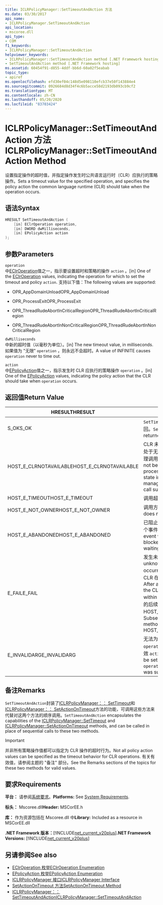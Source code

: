 ```yaml
---
title: ICLRPolicyManager::SetTimeoutAndAction 方法
ms.date: 03/30/2017
api_name:
- ICLRPolicyManager.SetTimeoutAndAction
api_location:
- mscoree.dll
api_type:
- COM
f1_keywords:
- ICLRPolicyManager::SetTimeoutAndAction
helpviewer_keywords:
- ICLRPolicyManager::SetTimeoutAndAction method [.NET Framework hosting]
- SetTimeoutAndAction method [.NET Framework hosting]
ms.assetid: 60454f91-d855-4ddf-bb6d-60a02f5eabab
topic_type:
- apiref
ms.openlocfilehash: efd30ef04c148d5e098110efcb37e50f143884e4
ms.sourcegitcommit: 0926684d8d34f4c6b5acce58d2193db093cb9cf2
ms.translationtype: MT
ms.contentlocale: zh-CN
ms.lasthandoff: 05/20/2020
ms.locfileid: "83703424"
---
```

# <a name="iclrpolicymanagersettimeoutandaction-method"></a><span data-ttu-id="d9ba8-102">ICLRPolicyManager::SetTimeoutAndAction 方法</span><span class="sxs-lookup"><span data-stu-id="d9ba8-102">ICLRPolicyManager::SetTimeoutAndAction Method</span></span>
<span data-ttu-id="d9ba8-103">设置指定操作的超时值，并指定操作发生时公共语言运行时（CLR）应执行的策略操作。</span><span class="sxs-lookup"><span data-stu-id="d9ba8-103">Sets a timeout value for the specified operation, and specifies the policy action the common language runtime (CLR) should take when the operation occurs.</span></span>  
  
## <a name="syntax"></a><span data-ttu-id="d9ba8-104">语法</span><span class="sxs-lookup"><span data-stu-id="d9ba8-104">Syntax</span></span>  
  
```cpp  
HRESULT SetTimeoutAndAction (  
    [in] EClrOperation operation,  
    [in] DWORD dwMilliseconds,  
    [in] EPolicyAction action  
);  
```  
  
## <a name="parameters"></a><span data-ttu-id="d9ba8-105">参数</span><span class="sxs-lookup"><span data-stu-id="d9ba8-105">Parameters</span></span>  
 `operation`  
 <span data-ttu-id="d9ba8-106">中[EClrOperation](eclroperation-enumeration.md)值之一，指示要设置超时和策略的操作 `action` 。</span><span class="sxs-lookup"><span data-stu-id="d9ba8-106">[in] One of the [EClrOperation](eclroperation-enumeration.md) values, indicating the operation for which to set the timeout and policy `action`.</span></span> <span data-ttu-id="d9ba8-107">支持以下值：</span><span class="sxs-lookup"><span data-stu-id="d9ba8-107">The following values are supported:</span></span>  
  
- <span data-ttu-id="d9ba8-108">OPR_AppDomainUnload</span><span class="sxs-lookup"><span data-stu-id="d9ba8-108">OPR_AppDomainUnload</span></span>  
  
- <span data-ttu-id="d9ba8-109">OPR_ProcessExit</span><span class="sxs-lookup"><span data-stu-id="d9ba8-109">OPR_ProcessExit</span></span>  
  
- <span data-ttu-id="d9ba8-110">OPR_ThreadRudeAbortInCriticalRegion</span><span class="sxs-lookup"><span data-stu-id="d9ba8-110">OPR_ThreadRudeAbortInCriticalRegion</span></span>  
  
- <span data-ttu-id="d9ba8-111">OPR_ThreadRudeAbortInNonCriticalRegion</span><span class="sxs-lookup"><span data-stu-id="d9ba8-111">OPR_ThreadRudeAbortInNonCriticalRegion</span></span>  
  
 `dwMilliseconds`  
 <span data-ttu-id="d9ba8-112">中新的超时值（以毫秒为单位）。</span><span class="sxs-lookup"><span data-stu-id="d9ba8-112">[in] The new timeout value, in milliseconds.</span></span> <span data-ttu-id="d9ba8-113">如果值为 "无限" `operation` ，则永远不会超时。</span><span class="sxs-lookup"><span data-stu-id="d9ba8-113">A value of INFINITE causes `operation` never to time out.</span></span>  
  
 `action`  
 <span data-ttu-id="d9ba8-114">中[EPolicyAction](epolicyaction-enumeration.md)值之一，指示发生时 CLR 应执行的策略操作 `operation` 。</span><span class="sxs-lookup"><span data-stu-id="d9ba8-114">[in] One of the [EPolicyAction](epolicyaction-enumeration.md) values, indicating the policy action that the CLR should take when `operation` occurs.</span></span>  
  
## <a name="return-value"></a><span data-ttu-id="d9ba8-115">返回值</span><span class="sxs-lookup"><span data-stu-id="d9ba8-115">Return Value</span></span>  
  
|<span data-ttu-id="d9ba8-116">HRESULT</span><span class="sxs-lookup"><span data-stu-id="d9ba8-116">HRESULT</span></span>|<span data-ttu-id="d9ba8-117">说明</span><span class="sxs-lookup"><span data-stu-id="d9ba8-117">Description</span></span>|  
|-------------|-----------------|  
|<span data-ttu-id="d9ba8-118">S_OK</span><span class="sxs-lookup"><span data-stu-id="d9ba8-118">S_OK</span></span>|<span data-ttu-id="d9ba8-119">`SetTimeoutAndAction`已成功返回。</span><span class="sxs-lookup"><span data-stu-id="d9ba8-119">`SetTimeoutAndAction` returned successfully.</span></span>|  
|<span data-ttu-id="d9ba8-120">HOST_E_CLRNOTAVAILABLE</span><span class="sxs-lookup"><span data-stu-id="d9ba8-120">HOST_E_CLRNOTAVAILABLE</span></span>|<span data-ttu-id="d9ba8-121">CLR 未加载到进程中，或 CLR 处于无法运行托管代码或成功处理调用的状态。</span><span class="sxs-lookup"><span data-stu-id="d9ba8-121">The CLR has not been loaded into a process, or the CLR is in a state in which it cannot run managed code or process the call successfully.</span></span>|  
|<span data-ttu-id="d9ba8-122">HOST_E_TIMEOUT</span><span class="sxs-lookup"><span data-stu-id="d9ba8-122">HOST_E_TIMEOUT</span></span>|<span data-ttu-id="d9ba8-123">调用超时。</span><span class="sxs-lookup"><span data-stu-id="d9ba8-123">The call timed out.</span></span>|  
|<span data-ttu-id="d9ba8-124">HOST_E_NOT_OWNER</span><span class="sxs-lookup"><span data-stu-id="d9ba8-124">HOST_E_NOT_OWNER</span></span>|<span data-ttu-id="d9ba8-125">调用方不拥有该锁。</span><span class="sxs-lookup"><span data-stu-id="d9ba8-125">The caller does not own the lock.</span></span>|  
|<span data-ttu-id="d9ba8-126">HOST_E_ABANDONED</span><span class="sxs-lookup"><span data-stu-id="d9ba8-126">HOST_E_ABANDONED</span></span>|<span data-ttu-id="d9ba8-127">已阻止的线程或纤程正在等待某个事件时，该事件被取消。</span><span class="sxs-lookup"><span data-stu-id="d9ba8-127">An event was canceled while a blocked thread or fiber was waiting on it.</span></span>|  
|<span data-ttu-id="d9ba8-128">E_FAIL</span><span class="sxs-lookup"><span data-stu-id="d9ba8-128">E_FAIL</span></span>|<span data-ttu-id="d9ba8-129">发生未知的灾难性故障。</span><span class="sxs-lookup"><span data-stu-id="d9ba8-129">An unknown catastrophic failure occurred.</span></span> <span data-ttu-id="d9ba8-130">方法返回 E_FAIL 后，CLR 在该进程内将不再可用。</span><span class="sxs-lookup"><span data-stu-id="d9ba8-130">After a method returns E_FAIL, the CLR is no longer usable within the process.</span></span> <span data-ttu-id="d9ba8-131">对宿主方法的后续调用会返回 HOST_E_CLRNOTAVAILABLE。</span><span class="sxs-lookup"><span data-stu-id="d9ba8-131">Subsequent calls to hosting methods return HOST_E_CLRNOTAVAILABLE.</span></span>|  
|<span data-ttu-id="d9ba8-132">E_INVALIDARG</span><span class="sxs-lookup"><span data-stu-id="d9ba8-132">E_INVALIDARG</span></span>|<span data-ttu-id="d9ba8-133">无法为指定的设置超时 `operation` ，或者为提供的值无效 `action` 。</span><span class="sxs-lookup"><span data-stu-id="d9ba8-133">A timeout cannot be set for the specified `operation`, or an invalid value was supplied for `action`.</span></span>|  
  
## <a name="remarks"></a><span data-ttu-id="d9ba8-134">备注</span><span class="sxs-lookup"><span data-stu-id="d9ba8-134">Remarks</span></span>  
 <span data-ttu-id="d9ba8-135">`SetTimeoutAndAction`封装了[ICLRPolicyManager：： SetTimeout](../../../../docs/framework/unmanaged-api/hosting/iclrpolicymanager-settimeout-method.md)和[ICLRPolicyManager：： SetActionOnTimeout](iclrpolicymanager-setactionontimeout-method.md)方法的功能，可调用这些方法来代替对这两个方法的顺序调用。</span><span class="sxs-lookup"><span data-stu-id="d9ba8-135">`SetTimeoutAndAction` encapsulates the capabilities of the [ICLRPolicyManager::SetTimeout](../../../../docs/framework/unmanaged-api/hosting/iclrpolicymanager-settimeout-method.md) and [ICLRPolicyManager::SetActionOnTimeout](iclrpolicymanager-setactionontimeout-method.md) methods, and can be called in place of sequential calls to these two methods.</span></span>  
  
> [!IMPORTANT]
> <span data-ttu-id="d9ba8-136">并非所有策略操作值都可以指定为 CLR 操作的超时行为。</span><span class="sxs-lookup"><span data-stu-id="d9ba8-136">Not all policy action values can be specified as the timeout behavior for CLR operations.</span></span> <span data-ttu-id="d9ba8-137">有关有效值，请参阅主题的 "备注" 部分。</span><span class="sxs-lookup"><span data-stu-id="d9ba8-137">See the Remarks sections of the topics for these two methods for valid values.</span></span>  
  
## <a name="requirements"></a><span data-ttu-id="d9ba8-138">要求</span><span class="sxs-lookup"><span data-stu-id="d9ba8-138">Requirements</span></span>  
 <span data-ttu-id="d9ba8-139">**平台：** 请参阅[系统要求](../../get-started/system-requirements.md)。</span><span class="sxs-lookup"><span data-stu-id="d9ba8-139">**Platforms:** See [System Requirements](../../get-started/system-requirements.md).</span></span>  
  
 <span data-ttu-id="d9ba8-140">**标头：** Mscoree.dll</span><span class="sxs-lookup"><span data-stu-id="d9ba8-140">**Header:** MSCorEE.h</span></span>  
  
 <span data-ttu-id="d9ba8-141">**库：** 作为资源包括在 Mscoree.dll 中</span><span class="sxs-lookup"><span data-stu-id="d9ba8-141">**Library:** Included as a resource in MSCorEE.dll</span></span>  
  
 <span data-ttu-id="d9ba8-142">**.NET Framework 版本：**[!INCLUDE[net_current_v20plus](../../../../includes/net-current-v20plus-md.md)]</span><span class="sxs-lookup"><span data-stu-id="d9ba8-142">**.NET Framework Versions:** [!INCLUDE[net_current_v20plus](../../../../includes/net-current-v20plus-md.md)]</span></span>  
  
## <a name="see-also"></a><span data-ttu-id="d9ba8-143">另请参阅</span><span class="sxs-lookup"><span data-stu-id="d9ba8-143">See also</span></span>

- [<span data-ttu-id="d9ba8-144">EClrOperation 枚举</span><span class="sxs-lookup"><span data-stu-id="d9ba8-144">EClrOperation Enumeration</span></span>](eclroperation-enumeration.md)
- [<span data-ttu-id="d9ba8-145">EPolicyAction 枚举</span><span class="sxs-lookup"><span data-stu-id="d9ba8-145">EPolicyAction Enumeration</span></span>](epolicyaction-enumeration.md)
- [<span data-ttu-id="d9ba8-146">ICLRPolicyManager 接口</span><span class="sxs-lookup"><span data-stu-id="d9ba8-146">ICLRPolicyManager Interface</span></span>](iclrpolicymanager-interface.md)
- [<span data-ttu-id="d9ba8-147">SetActionOnTimeout 方法</span><span class="sxs-lookup"><span data-stu-id="d9ba8-147">SetActionOnTimeout Method</span></span>](iclrpolicymanager-setactionontimeout-method.md)
- [<span data-ttu-id="d9ba8-148">ICLRPolicyManager：： SetTimeoutAndAction</span><span class="sxs-lookup"><span data-stu-id="d9ba8-148">ICLRPolicyManager::SetTimeoutAndAction</span></span>](iclrpolicymanager-settimeoutandaction-method.md)
